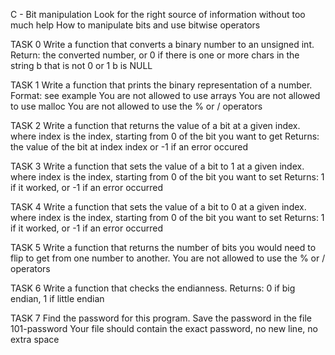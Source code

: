 C - Bit manipulation
Look for the right source of information without too much help
How to manipulate bits and use bitwise operators

TASK 0
	Write a function that converts a binary number to an unsigned int.
	Return: the converted number, or 0 if
	there is one or more chars in the string b that is not 0 or 1
	b is NULL

TASK 1
	Write a function that prints the binary representation of a number.
	Format: see example
	You are not allowed to use arrays
	You are not allowed to use malloc
	You are not allowed to use the % or / operators

TASK 2
	Write a function that returns the value of a bit at a given index.
	where index is the index, starting from 0 of the bit you want to get
	Returns: the value of the bit at index index or -1 if an error occured

TASK 3
	Write a function that sets the value of a bit to 1 at a given index.
	where index is the index, starting from 0 of the bit you want to set
	Returns: 1 if it worked, or -1 if an error occurred
	
TASK 4
	Write a function that sets the value of a bit to 0 at a given index.
	where index is the index, starting from 0 of the bit you want to set
	Returns: 1 if it worked, or -1 if an error occurred

TASK 5
	Write a function that returns the number of bits you would need to flip to get from one number to another.
	You are not allowed to use the % or / operators

TASK 6
	Write a function that checks the endianness.
	Returns: 0 if big endian, 1 if little endian

TASK 7
	Find the password for this program.
	Save the password in the file 101-password
	Your file should contain the exact password, no new line, no extra space
